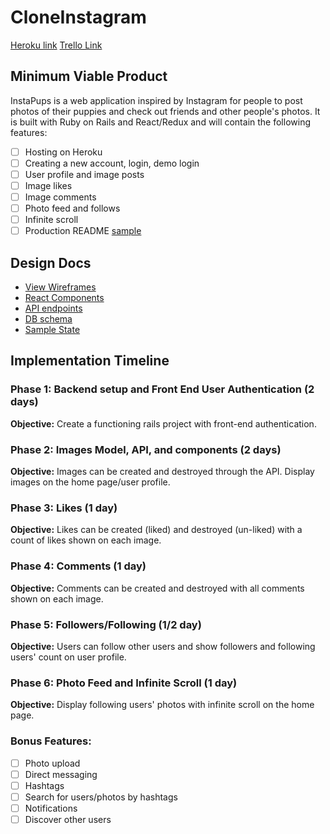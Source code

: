 # CloneInstagram

[Heroku link](https://github.com/JaniceYR/clone_instagram)
[Trello Link](https://trello.com/b/k0t03Fw5/cloneinstagram)

## Minimum Viable Product

InstaPups is a web application inspired by Instagram for people to post photos of their puppies and check out friends and other people's photos. It is built with
Ruby on Rails and React/Redux and will contain the following features:

- [ ] Hosting on Heroku
- [ ] Creating a new account, login, demo login
- [ ] User profile and image posts
- [ ] Image likes
- [ ] Image comments
- [ ] Photo feed and follows
- [ ] Infinite scroll
- [ ] Production README [sample]()

## Design Docs

* [View Wireframes](https://github.com/liumaggie/instagram/tree/master/docs/wireframes)
* [React Components](https://github.com/liumaggie/instagram/tree/master/docs/component-hierarchy.md)
* [API endpoints](https://github.com/liumaggie/instagram/tree/master/docs/api-endpoints.md)
* [DB schema](https://github.com/liumaggie/instagram/tree/master/docs/schema.md)
* [Sample State](https://github.com/liumaggie/instagram/tree/master/docs/sample-state.md)

## Implementation Timeline

### Phase 1: Backend setup and Front End User Authentication (2 days)

**Objective:** Create a functioning rails project with front-end authentication.

### Phase 2: Images Model, API, and components (2 days)

**Objective:** Images can be created and destroyed through the API. Display images on the home page/user profile.

### Phase 3: Likes (1 day)

**Objective:** Likes can be created (liked) and destroyed (un-liked) with a count of likes shown on each image.

### Phase 4: Comments (1 day)

**Objective:** Comments can be created and destroyed with all comments shown on each image.

### Phase 5: Followers/Following (1/2 day)

**Objective:** Users can follow other users and show followers and following users' count on user profile.

### Phase 6: Photo Feed and Infinite Scroll (1 day)

**Objective:** Display following users' photos with infinite scroll on the home page.

### Bonus Features:

- [ ] Photo upload
- [ ] Direct messaging
- [ ] Hashtags
- [ ] Search for users/photos by hashtags
- [ ] Notifications
- [ ] Discover other users
